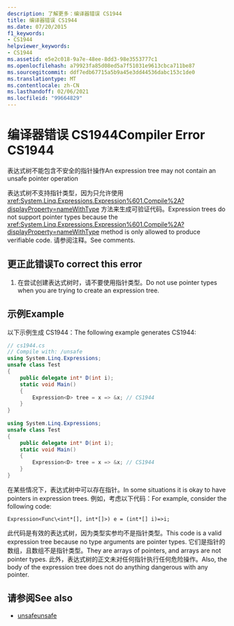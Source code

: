 ```yaml
---
description: 了解更多：编译器错误 CS1944
title: 编译器错误 CS1944
ms.date: 07/20/2015
f1_keywords:
- CS1944
helpviewer_keywords:
- CS1944
ms.assetid: e5e2c018-9a7e-48ee-8dd3-98e3553777c1
ms.openlocfilehash: a79923fa85d08ed5a7f51031e9613cbca711be87
ms.sourcegitcommit: ddf7edb67715a5b9a45e3dd44536dabc153c1de0
ms.translationtype: MT
ms.contentlocale: zh-CN
ms.lasthandoff: 02/06/2021
ms.locfileid: "99664829"
---
```

# <a name="compiler-error-cs1944"></a><span data-ttu-id="5efab-103">编译器错误 CS1944</span><span class="sxs-lookup"><span data-stu-id="5efab-103">Compiler Error CS1944</span></span>

<span data-ttu-id="5efab-104">表达式树不能包含不安全的指针操作</span><span class="sxs-lookup"><span data-stu-id="5efab-104">An expression tree may not contain an unsafe pointer operation</span></span>  
  
 <span data-ttu-id="5efab-105">表达式树不支持指针类型，因为只允许使用 <xref:System.Linq.Expressions.Expression%601.Compile%2A?displayProperty=nameWithType> 方法来生成可验证代码。</span><span class="sxs-lookup"><span data-stu-id="5efab-105">Expression trees do not support pointer types because the <xref:System.Linq.Expressions.Expression%601.Compile%2A?displayProperty=nameWithType> method is only allowed to produce verifiable code.</span></span> <span data-ttu-id="5efab-106">请参阅注释。</span><span class="sxs-lookup"><span data-stu-id="5efab-106">See comments.</span></span>  
  
## <a name="to-correct-this-error"></a><span data-ttu-id="5efab-107">更正此错误</span><span class="sxs-lookup"><span data-stu-id="5efab-107">To correct this error</span></span>  
  
1. <span data-ttu-id="5efab-108">在尝试创建表达式树时，请不要使用指针类型。</span><span class="sxs-lookup"><span data-stu-id="5efab-108">Do not use pointer types when you are trying to create an expression tree.</span></span>  
  
## <a name="example"></a><span data-ttu-id="5efab-109">示例</span><span class="sxs-lookup"><span data-stu-id="5efab-109">Example</span></span>  

 <span data-ttu-id="5efab-110">以下示例生成 CS1944：</span><span class="sxs-lookup"><span data-stu-id="5efab-110">The following example generates CS1944:</span></span>  
  
```csharp  
// cs1944.cs  
// Compile with: /unsafe  
using System.Linq.Expressions;  
unsafe class Test  
{  
    public delegate int* D(int i);  
    static void Main()  
    {  
        Expression<D> tree = x => &x; // CS1944  
    }  
}  
  
using System.Linq.Expressions;  
unsafe class Test  
{  
    public delegate int* D(int i);  
    static void Main()  
    {  
        Expression<D> tree = x => &x; // CS1944  
    }  
}  
```  
  
 <span data-ttu-id="5efab-111">在某些情况下，表达式树中可以存在指针。</span><span class="sxs-lookup"><span data-stu-id="5efab-111">In some situations it is okay to have pointers in expression trees.</span></span> <span data-ttu-id="5efab-112">例如，考虑以下代码：</span><span class="sxs-lookup"><span data-stu-id="5efab-112">For example, consider the following code:</span></span>  
  
 `Expression<Func\<int*[], int*[]>) e = (int*[] i)=>i;`  
  
 <span data-ttu-id="5efab-113">此代码是有效的表达式树，因为类型实参均不是指针类型。</span><span class="sxs-lookup"><span data-stu-id="5efab-113">This code is a valid expression tree because no type arguments are pointer types.</span></span> <span data-ttu-id="5efab-114">它们是指针的数组，且数组不是指针类型。</span><span class="sxs-lookup"><span data-stu-id="5efab-114">They are arrays of pointers, and arrays are not pointer types.</span></span> <span data-ttu-id="5efab-115">此外，表达式树的正文未对任何指针执行任何危险操作。</span><span class="sxs-lookup"><span data-stu-id="5efab-115">Also, the body of the expression tree does not do anything dangerous with any pointer.</span></span>  
  
## <a name="see-also"></a><span data-ttu-id="5efab-116">请参阅</span><span class="sxs-lookup"><span data-stu-id="5efab-116">See also</span></span>

- [<span data-ttu-id="5efab-117">unsafe</span><span class="sxs-lookup"><span data-stu-id="5efab-117">unsafe</span></span>](../language-reference/keywords/unsafe.md)
